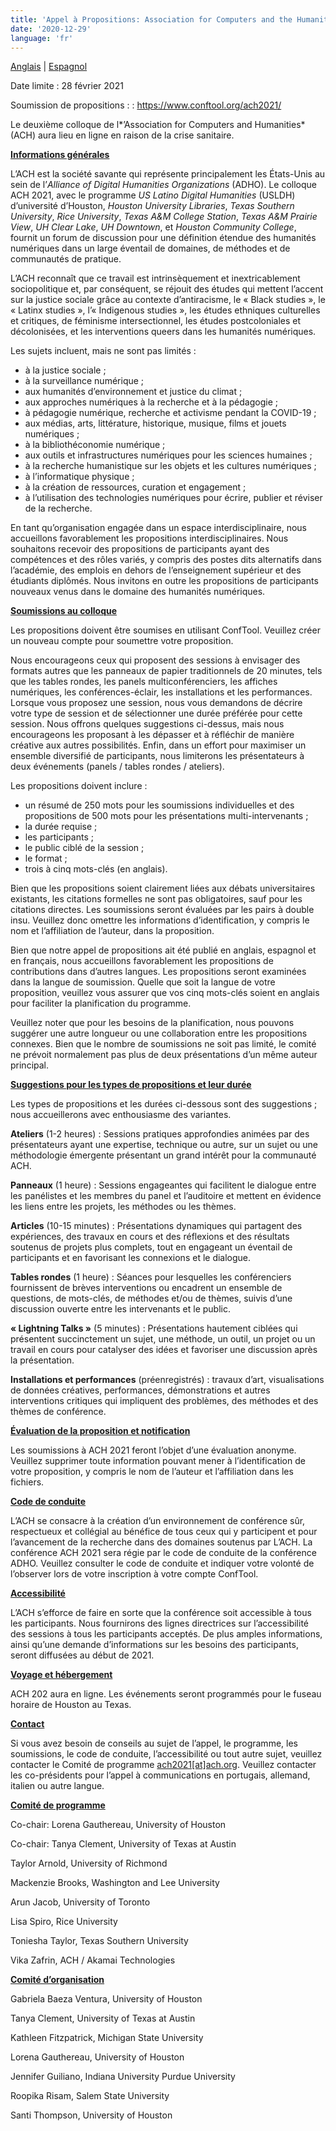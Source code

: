 ```yaml
---
title: 'Appel à Propositions: Association for Computers and the Humanities 2021'
date: '2020-12-29'
language: 'fr'
---
```

[Anglais](https://ach.org/news/2020/12/call-for-proposals-association-for-computers-and-the-humanities-2021/) | [Espagnol](https://ach.org/news/2020/12/convocatoria-association-for-computers-and-the-humanities-2021/)

Date limite : 28 février 2021

Soumission de propositions : : <https://www.conftool.org/ach2021/>

Le deuxième colloque de l*’Association for Computers and Humanities* (ACH) aura lieu en ligne en raison de la crise sanitaire.

**<u>Informations générales</u>**

L’ACH est la société savante qui représente principalement les États-Unis au sein de l’*Alliance of Digital Humanities Organizations* (ADHO). Le colloque ACH 2021, avec le programme *US Latino Digital Humanities* (USLDH) d’université d’Houston, *Houston University Libraries*, *Texas Southern University*, *Rice University*, *Texas A&amp;M College Station*, *Texas A&amp;M Prairie View*, *UH Clear Lake*, *UH Downtown*, et *Houston Community College*, fournit un forum de discussion pour une définition étendue des humanités numériques dans un large éventail de domaines, de méthodes et de communautés de pratique.

L’ACH reconnaît que ce travail est intrinsèquement et inextricablement sociopolitique et, par conséquent, se réjouit des études qui mettent l’accent sur la justice sociale grâce au contexte d’antiracisme, le « Black studies », le « Latinx studies », l’« Indigenous studies », les études ethniques culturelles et critiques, de féminisme intersectionnel, les études postcoloniales et décolonisées, et les interventions queers dans les humanités numériques.

Les sujets incluent, mais ne sont pas limités :

- à la justice sociale ;
- à la surveillance numérique ;
- aux humanités d’environnement et justice du climat ;
- aux approches numériques à la recherche et à la pédagogie ;
- à pédagogie numérique, recherche et activisme pendant la COVID-19 ;
- aux médias, arts, littérature, historique, musique, films et jouets numériques ;
- à la bibliothéconomie numérique ;
- aux outils et infrastructures numériques pour les sciences humaines ;
- à la recherche humanistique sur les objets et les cultures numériques ;
- à l’informatique physique ;
- à la création de ressources, curation et engagement ;
- à l’utilisation des technologies numériques pour écrire, publier et réviser de la recherche.

En tant qu’organisation engagée dans un espace interdisciplinaire, nous accueillons favorablement les propositions interdisciplinaires. Nous souhaitons recevoir des propositions de participants ayant des compétences et des rôles variés, y compris des postes dits alternatifs dans l’académie, des emplois en dehors de l’enseignement supérieur et des étudiants diplômés. Nous invitons en outre les propositions de participants nouveaux venus dans le domaine des humanités numériques.

**<u>Soumissions au colloque</u>**

Les propositions doivent être soumises en utilisant ConfTool. Veuillez créer un nouveau compte pour soumettre votre proposition.

Nous encourageons ceux qui proposent des sessions à envisager des formats autres que les panneaux de papier traditionnels de 20 minutes, tels que les tables rondes, les panels multiconférenciers, les affiches numériques, les conférences-éclair, les installations et les performances. Lorsque vous proposez une session, nous vous demandons de décrire votre type de session et de sélectionner une durée préférée pour cette session. Nous offrons quelques suggestions ci-dessus, mais nous encourageons les proposant à les dépasser et à réfléchir de manière créative aux autres possibilités. Enfin, dans un effort pour maximiser un ensemble diversifié de participants, nous limiterons les présentateurs à deux événements (panels / tables rondes / ateliers).

Les propositions doivent inclure :

- un résumé de 250 mots pour les soumissions individuelles et des propositions de 500 mots pour les présentations multi-intervenants ;
- la durée requise ;
- les participants ;
- le public ciblé de la session ;
- le format ;
- trois à cinq mots-clés (en anglais).

Bien que les propositions soient clairement liées aux débats universitaires existants, les citations formelles ne sont pas obligatoires, sauf pour les citations directes. Les soumissions seront évaluées par les pairs à double insu. Veuillez donc omettre les informations d’identification, y compris le nom et l’affiliation de l’auteur, dans la proposition.

Bien que notre appel de propositions ait été publié en anglais, espagnol et en français, nous accueillons favorablement les propositions de contributions dans d’autres langues. Les propositions seront examinées dans la langue de soumission. Quelle que soit la langue de votre proposition, veuillez vous assurer que vos cinq mots-clés soient en anglais pour faciliter la planification du programme.

Veuillez noter que pour les besoins de la planification, nous pouvons suggérer une autre longueur ou une collaboration entre les propositions connexes. Bien que le nombre de soumissions ne soit pas limité, le comité ne prévoit normalement pas plus de deux présentations d’un même auteur principal.

**<u>Suggestions pour les types de propositions et leur durée</u>**

Les types de propositions et les durées ci-dessous sont des suggestions ; nous accueillerons avec enthousiasme des variantes.

**Ateliers** (1-2 heures) : Sessions pratiques approfondies animées par des présentateurs ayant une expertise, technique ou autre, sur un sujet ou une méthodologie émergente présentant un grand intérêt pour la communauté ACH.

**Panneaux** (1 heure) : Sessions engageantes qui facilitent le dialogue entre les panélistes et les membres du panel et l’auditoire et mettent en évidence les liens entre les projets, les méthodes ou les thèmes.

**Articles** (10-15 minutes) : Présentations dynamiques qui partagent des expériences, des travaux en cours et des réflexions et des résultats soutenus de projets plus complets, tout en engageant un éventail de participants et en favorisant les connexions et le dialogue.

**Tables rondes** (1 heure) : Séances pour lesquelles les conférenciers fournissent de brèves interventions ou encadrent un ensemble de questions, de mots-clés, de méthodes et/ou de thèmes, suivis d’une discussion ouverte entre les intervenants et le public.

**« Lightning Talks »** (5 minutes) : Présentations hautement ciblées qui présentent succinctement un sujet, une méthode, un outil, un projet ou un travail en cours pour catalyser des idées et favoriser une discussion après la présentation.

**Installations et performances** (préenregistrés) : travaux d’art, visualisations de données créatives, performances, démonstrations et autres interventions critiques qui impliquent des problèmes, des méthodes et des thèmes de conférence.

**<u>Évaluation de la proposition et notification</u>**

Les soumissions à ACH 2021 feront l’objet d’une évaluation anonyme. Veuillez supprimer toute information pouvant mener à l’identification de votre proposition, y compris le nom de l’auteur et l’affiliation dans les fichiers.

**<u>Code de conduite</u>**

L’ACH se consacre à la création d’un environnement de conférence sûr, respectueux et collégial au bénéfice de tous ceux qui y participent et pour l’avancement de la recherche dans des domaines soutenus par L’ACH. La conférence ACH 2021 sera régie par le code de conduite de la conférence ADHO. Veuillez consulter le code de conduite et indiquer votre volonté de l’observer lors de votre inscription à votre compte ConfTool.

**<u>Accessibilité</u>**

L’ACH s’efforce de faire en sorte que la conférence soit accessible à tous les participants. Nous fournirons des lignes directrices sur l’accessibilité des sessions à tous les participants acceptés. De plus amples informations, ainsi qu’une demande d’informations sur les besoins des participants, seront diffusées au début de 2021.

**<u>Voyage et hébergement</u>**

ACH 202 aura en ligne. Les événements seront programmés pour le fuseau horaire de Houston au Texas.

**<u>Contact</u>**

Si vous avez besoin de conseils au sujet de l’appel, le programme, les soumissions, le code de conduite, l’accessibilité ou tout autre sujet, veuillez contacter le Comité de programme [ach2021\[at\]ach.org](mailto:ach2021@ach.org). Veuillez contacter les co-présidents pour l’appel à communications en portugais, allemand, italien ou autre langue.

**<u>Comité de programme</u>**

Co-chair: Lorena Gauthereau, University of Houston

Co-chair: Tanya Clement, University of Texas at Austin

Taylor Arnold, University of Richmond

Mackenzie Brooks, Washington and Lee University

Arun Jacob, University of Toronto

Lisa Spiro, Rice University

Toniesha Taylor, Texas Southern University

Vika Zafrin, ACH / Akamai Technologies

**<u>Comité d’organisation</u>**

Gabriela Baeza Ventura, University of Houston

Tanya Clement, University of Texas at Austin

Kathleen Fitzpatrick, Michigan State University

Lorena Gauthereau, University of Houston

Jennifer Guiliano, Indiana University Purdue University

Roopika Risam, Salem State University

Santi Thompson, University of Houston